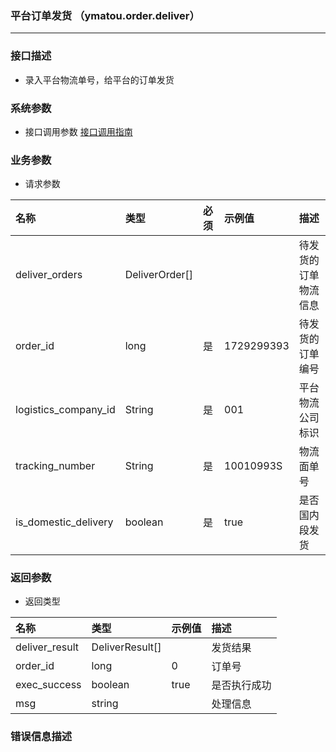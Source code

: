 ### 平台订单发货 （ymatou.order.deliver）

---

### 接口描述

* 录入平台物流单号，给平台的订单发货

### 系统参数

* 接口调用参数 [接口调用指南](/openapi/how-to-call-api.md)


### 业务参数

* 请求参数

| 名称 | 类型 | 必须 | 示例值 | 描述 |
| :--- | :--- | :--- | :--- | :--- |
| deliver_orders |DeliverOrder[]  | | | 待发货的订单物流信息 |
| order_id | long | 是 | 1729299393 | 待发货的订单编号 |
| logistics_company\_id | String | 是 | 001 | 平台物流公司标识 |
| tracking_number | String | 是 | 10010993S | 物流面单号 |
| is_domestic_delivery | boolean | 是 | true | 是否国内段发货 |

### 返回参数

* 返回类型 

| 名称 | 类型 | 示例值 | 描述 |
| :--- | :--- | :--- | :--- |
| deliver_result | DeliverResult[] |  | 发货结果 |
| order_id | long | 0 | 订单号 |
| exec_success | boolean | true | 是否执行成功 |
| msg | string |  | 处理信息 |

### 错误信息描述